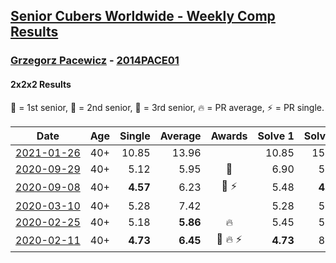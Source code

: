<style>table {white-space: nowrap;}</style>

## [Senior Cubers Worldwide - Weekly Comp Results](/scw-comp/results/)
### [Grzegorz Pacewicz](README.md) - [2014PACE01](https://www.worldcubeassociation.org/persons/2014PACE01?event=222)
#### 2x2x2 Results

<span style="white-space: nowrap;">🥇 = 1st senior</span>, <span style="white-space: nowrap;">🥈 = 2nd senior</span>, <span style="white-space: nowrap;">🥉 = 3rd senior</span>, <span style="white-space: nowrap;">🔥 = PR average</span>, <span style="white-space: nowrap;">⚡ = PR single</span>.

| Date | Age | Single | Average | Awards | Solve 1 | Solve 2 | Solve 3 | Solve 4 | Solve 5 | Video |
| :--: | :--: | --: | --: | :--: | --: | --: | --: | --: | --: | :-- |
| [2021-01-26](../../results/2021-01-26/222.md) | 40+ | 10.85 | 13.96 |  | 10.85 | 15.96 | 14.45 | 30.77 | 11.47 | [Desktop](https://www.facebook.com/events/415506712992555/permalink/417317072811519) / [Mobile](https://m.facebook.com/events/415506712992555?view=permalink&id=417317072811519) |
| [2020-09-29](../../results/2020-09-29/222.md) | 40+ | 5.12 | 5.95 | 🥈 | 6.90 | 5.67 | 6.98 | 5.12 | 5.27 | [Desktop](https://www.facebook.com/events/1202263490156156/permalink/1205936063122232) / [Mobile](https://m.facebook.com/events/1202263490156156?view=permalink&id=1205936063122232) |
| [2020-09-08](../../results/2020-09-08/222.md) | 40+ | **4.57** | 6.23 | 🥈 ⚡ | 5.48 | **4.57** | 6.44 | 8.87 | 6.77 | [Desktop](https://www.facebook.com/events/660661614881054/permalink/662197464727469) / [Mobile](https://m.facebook.com/events/660661614881054?view=permalink&id=662197464727469) |
| [2020-03-10](../../results/2020-03-10/222.md) | 40+ | 5.28 | 7.42 |  | 5.28 | 5.68 | 14.03 | 7.03 | 9.54 | [Desktop](https://www.facebook.com/events/654143022005686/permalink/658512174902104) / [Mobile](https://m.facebook.com/events/654143022005686?view=permalink&id=658512174902104) |
| [2020-02-25](../../results/2020-02-25/222.md) | 40+ | 5.18 | **5.86** | 🔥 | 5.45 | 5.58 | 6.54 | 7.69 | 5.18 | [Desktop](https://www.facebook.com/events/2972213492840148/permalink/2983614901700007) / [Mobile](https://m.facebook.com/events/2972213492840148?view=permalink&id=2983614901700007) |
| [2020-02-11](../../results/2020-02-11/222.md) | 40+ | **4.73** | **6.45** | 🥉 🔥 ⚡ | **4.73** | 8.03 | 6.45 | 7.05 | 5.86 | |


<!-- Global site tag (gtag.js) - Google Analytics -->
<script async src="https://www.googletagmanager.com/gtag/js?id=UA-86348435-3"></script>
<script>window.dataLayer = window.dataLayer || []; function gtag() {dataLayer.push(arguments);} gtag('js', new Date()); gtag('config', 'UA-86348435-3');</script>
